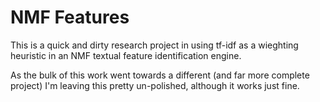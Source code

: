 # NMF Features

This is a quick and dirty research project in using tf-idf as a wieghting heuristic in an NMF textual feature identification engine.

As the bulk of this work went towards a different (and far more complete project) I'm leaving this pretty un-polished, although it works just fine.
